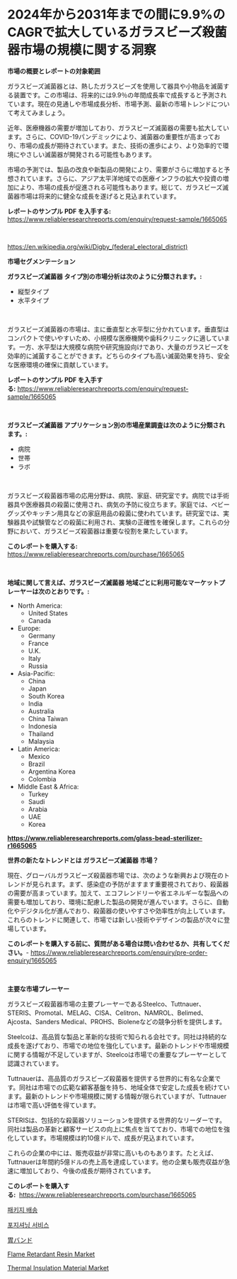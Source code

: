 <p><h1>2024年から2031年までの間に9.9%のCAGRで拡大しているガラスビーズ殺菌器市場の規模に関する洞察</h1></p><p><strong>市場の概要とレポートの対象範囲</strong></p>
<p><p>ガラスビーズ滅菌器とは、熱したガラスビーズを使用して器具や小物品を滅菌する装置です。この市場は、将来的には9.9％の年間成長率で成長すると予測されています。現在の見通しや市場成長分析、市場予測、最新の市場トレンドについて考えてみましょう。</p><p>近年、医療機器の需要が増加しており、ガラスビーズ滅菌器の需要も拡大しています。さらに、COVID-19パンデミックにより、滅菌器の重要性が高まっており、市場の成長が期待されています。また、技術の進歩により、より効率的で環境にやさしい滅菌器が開発される可能性もあります。</p><p>市場の予測では、製品の改良や新製品の開発により、需要がさらに増加すると予想されています。さらに、アジア太平洋地域での医療インフラの拡大や投資の増加により、市場の成長が促進される可能性もあります。総じて、ガラスビーズ滅菌器市場は将来的に健全な成長を遂げると見込まれています。</p></p>
<p><strong>レポートのサンプル PDF を入手する:</strong> <a href="https://www.reliableresearchreports.com/enquiry/request-sample/1665065">https://www.reliableresearchreports.com/enquiry/request-sample/1665065</a></p>
<p>&nbsp;</p>
<p><a href="https://en.wikipedia.org/wiki/Digby_(federal_electoral_district)">https://en.wikipedia.org/wiki/Digby_(federal_electoral_district)</a></p>
<p><strong>市場セグメンテーション</strong></p>
<p><strong>ガラスビーズ滅菌器 タイプ別の市場分析は次のように分類されます。:</strong></p>
<p><ul><li>縦型タイプ</li><li>水平タイプ</li></ul></p>
<p>&nbsp;</p>
<p><p>ガラスビーズ滅菌器の市場は、主に垂直型と水平型に分かれています。垂直型はコンパクトで使いやすいため、小規模な医療機関や歯科クリニックに適しています。一方、水平型は大規模な病院や研究施設向けであり、大量のガラスビーズを効率的に滅菌することができます。どちらのタイプも高い滅菌効果を持ち、安全な医療環境の確保に貢献しています。</p></p>
<p><strong>レポートのサンプル PDF を入手する:</strong>&nbsp;<a href="https://www.reliableresearchreports.com/enquiry/request-sample/1665065">https://www.reliableresearchreports.com/enquiry/request-sample/1665065</a></p>
<p>&nbsp;</p>
<p><strong> ガラスビーズ滅菌器 アプリケーション別の市場産業調査は次のように分類されます。:</strong></p>
<p><ul><li>病院</li><li>世帯</li><li>ラボ</li></ul></p>
<p>&nbsp;</p>
<p><p>ガラスビーズ殺菌器市場の応用分野は、病院、家庭、研究室です。病院では手術器具や医療器具の殺菌に使用され、病気の予防に役立ちます。家庭では、ベビーグッズやキッチン用具などの家庭用品の殺菌に使われています。研究室では、実験器具や試験管などの殺菌に利用され、実験の正確性を確保します。これらの分野において、ガラスビーズ殺菌器は重要な役割を果たしています。</p></p>
<p><strong>このレポートを購入する:</strong>&nbsp; <a href="https://www.reliableresearchreports.com/purchase/1665065">https://www.reliableresearchreports.com/purchase/1665065</a></p>
<p>&nbsp;</p>
<p><strong>地域に関して言えば、ガラスビーズ滅菌器 地域ごとに利用可能なマーケットプレーヤーは次のとおりです。:</strong></p>
<p><ul>
    <li>
        North America:
        <ul>
            <li>United States</li>
            <li>Canada</li>
        </ul>
    </li>
    <li>
        Europe:
        <ul>
            <li>Germany</li>
            <li>France</li>
            <li>U.K.</li>
            <li>Italy</li>
            <li>Russia</li>
        </ul>
    </li>
    <li>
        Asia-Pacific:
        <ul>
            <li>China</li>
            <li>Japan</li>
            <li>South Korea</li>
            <li>India</li>
            <li>Australia</li>
            <li>China Taiwan</li>
            <li>Indonesia</li>
            <li>Thailand</li>
            <li>Malaysia</li>
        </ul>
    </li>
    <li>
        Latin America:
        <ul>
            <li>Mexico</li>
            <li>Brazil</li>
            <li>Argentina Korea</li>
            <li>Colombia</li>
        </ul>
    </li>
    <li>
        Middle East & Africa:
        <ul>
            <li>Turkey</li>
            <li>Saudi</li>
            <li>Arabia</li>
            <li>UAE</li>
            <li>Korea</li>
        </ul>
    </li>
    </ul></p>
<p><strong><a href="https://www.reliableresearchreports.com/glass-bead-sterilizer-r1665065">https://www.reliableresearchreports.com/glass-bead-sterilizer-r1665065</a></strong>&nbsp;</p>
<p><strong>世界の新たなトレンドとは ガラスビーズ滅菌器 市場？</strong></p>
<p><p>現在、グローバルガラスビーズ殺菌器市場では、次のような新興および現在のトレンドが見られます。まず、感染症の予防がますます重要視されており、殺菌器の需要が高まっています。加えて、エコフレンドリーや省エネルギーな製品への需要も増加しており、環境に配慮した製品の開発が進んでいます。さらに、自動化やデジタル化が進んでおり、殺菌器の使いやすさや効率性が向上しています。これらのトレンドに関連して、市場では新しい技術やデザインの製品が次々に登場しています。</p></p>
<p><strong>このレポートを購入する前に、質問がある場合は問い合わせるか、共有してください。</strong>- <a href="https://www.reliableresearchreports.com/enquiry/pre-order-enquiry/1665065">https://www.reliableresearchreports.com/enquiry/pre-order-enquiry/1665065</a></p>
<p>&nbsp;</p>
<p><strong>主要な市場プレーヤー</strong></p>
<p><p>ガラスビーズ殺菌器市場の主要プレーヤーであるSteelco、Tuttnauer、STERIS、Promotal、MELAG、CISA、Celitron、NAMROL、Belimed、Ajcosta、Sanders Medical、PROHS、Bioleneなどの競争分析を提供します。</p><p>Steelcoは、高品質な製品と革新的な技術で知られる会社です。同社は持続的な成長を遂げており、市場での地位を強化しています。最新のトレンドや市場規模に関する情報が不足していますが、Steelcoは市場での重要なプレーヤーとして認識されています。</p><p>Tuttnauerは、高品質のガラスビーズ殺菌器を提供する世界的に有名な企業です。同社は市場での広範な顧客基盤を持ち、地域全体で安定した成長を続けています。最新のトレンドや市場規模に関する情報が限られていますが、Tuttnauerは市場で高い評価を得ています。</p><p>STERISは、包括的な殺菌器ソリューションを提供する世界的なリーダーです。同社は製品の革新と顧客サービスの向上に焦点を当てており、市場での地位を強化しています。市場規模は約10億ドルで、成長が見込まれています。</p><p>これらの企業の中には、販売収益が非常に高いものもあります。たとえば、Tuttnauerは年間約5億ドルの売上高を達成しています。他の企業も販売収益が急速に増加しており、今後の成長が期待されています。</p></p>
<p><strong>このレポートを購入する:</strong>&nbsp;&nbsp;<a href="https://www.reliableresearchreports.com/purchase/1665065">https://www.reliableresearchreports.com/purchase/1665065</a></p>
<p><p><a href="https://github.com/shampaakter36/Market-Research-Report-List-1/blob/main/674554120934.md">패키지 배송</a></p><p><a href="https://github.com/LuckeyCorbin/Market-Research-Report-List-2/blob/main/566786920935.md">포지셔닝 서비스</a></p><p><a href="https://github.com/RandallRunte2023/Market-Research-Report-List-2/blob/main/509884414530.md">胃バンド</a></p><p><a href="https://github.com/Angelnienowdseej3e45z3p8c/Market-Research-Report-List-3/blob/main/flame-retardant-resin-market.md">Flame Retardant Resin Market</a></p><p><a href="https://github.com/angeliabkratze/Market-Research-Report-List-2/blob/main/thermal-insulation-material-market.md">Thermal Insulation Material Market</a></p></p>